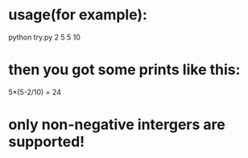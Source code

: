 # usage(for example):
 python try.py 2 5 5 10
# then you got some prints like this:
 5*(5-2/10) = 24
 
 
 # only non-negative intergers are supported! 
